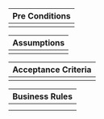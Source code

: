 | Pre Conditions | 
| ------ | 
|  | 

| Assumptions | 
| ------ | 
|  | 

| Acceptance Criteria | 
| ------ | 
|  | 


| Business Rules | 
| ------ | 
|  | 
|  |
